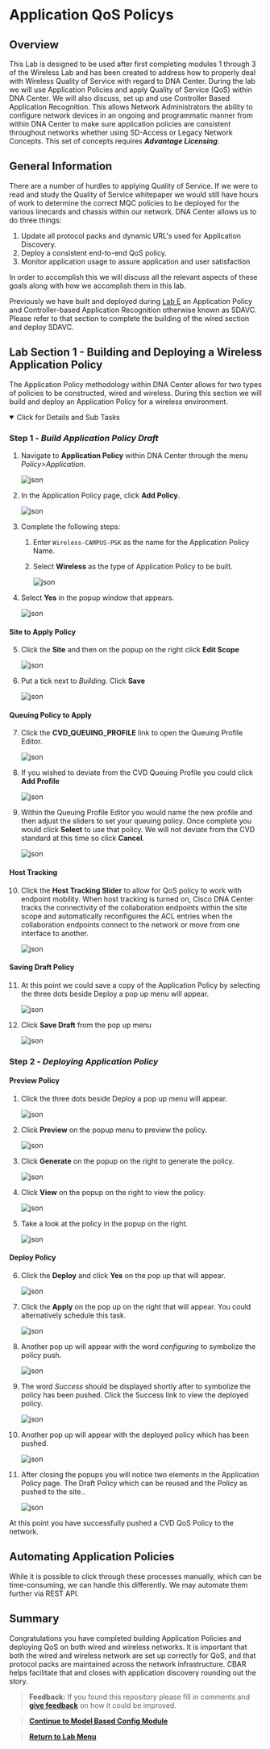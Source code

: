 # Application QoS Policys

## Overview

This Lab is designed to be used after first completing modules 1 through 3 of the Wireless Lab and has been created to address how to properly deal with Wireless Quality of Service with regard to DNA Center. During the lab we will use Application Policies and apply Quality of Service (QoS) within DNA Center. We will also discuss, set up and use Controller Based Application Recognition. This allows Network Administrators the ability to configure network devices in an ongoing and programmatic manner from within DNA Center to make sure application policies are consistent throughout networks whether using SD-Access or Legacy Network Concepts. This set of concepts requires ***Advantage Licensing***.

## General Information

There are a number of hurdles to applying Quality of Service. If we were to read and study the Quality of Service whitepaper we would still have hours of work to determine the correct MQC policies to be deployed for the various linecards and chassis within our network. DNA Center allows us to do three things:

1. Update all protocol packs and dynamic URL's used for Application Discovery.
2. Deploy a consistent end-to-end QoS policy.
3. Monitor application usage to assure application and user satisfaction

In order to accomplish this we will discuss all the relevant aspects of these goals along with how we accomplish them in this lab.

Previously we have built and deployed during [Lab E](https://github.com/kebaldwi/DNAC-TEMPLATES/tree/master/LABS/LAB-E-Application-Policy/) an Application Policy and Controller-based Application Recognition otherwise known as SDAVC. Please refer to that section to complete the building of the wired section and deploy SDAVC.

## Lab Section 1 - Building and Deploying a Wireless Application Policy

The Application Policy methodology within DNA Center allows for two types of policies to be constructed, wired and wireless. During this section we will build and deploy an Application Policy for a wireless environment.

<details open>
<summary> Click for Details and Sub Tasks</summary>

### Step 1 - ***Build Application Policy Draft***

1. Navigate to **Application Policy** within DNA Center through the menu *Policy>Application*.

   ![json](./images/module4-applicationqos/dnac-menu-appqos.png?raw=true "Import JSON")

2. In the Application Policy page, click **Add Policy**. 

   ![json](./images/module4-applicationqos/dnac-menu-appqos-addpolicy?raw=true "Import JSON")

3. Complete the following steps:
   1. Enter `Wireless-CAMPUS-PSK` as the name for the Application Policy Name. 
   2. Select **Wireless** as the type of Application Policy to be built.

      ![json](./images/module4-applicationqos/dnac-menu-appqos-policy-name.png?raw=true "Import JSON")

4. Select **Yes** in the popup window that appears.

   ![json](./images/module4-applicationqos/dnac-menu-appqos-policy-wifi.png?raw=true "Import JSON")

#### Site to Apply Policy

5. Click the **Site** and then on the popup on the right click **Edit Scope**

   ![json](./images/module4-applicationqos/dnac-menu-appqos-policy-wifi-sites?raw=true "Import JSON")

6. Put a tick next to *Building*. Click **Save**  

   ![json](./images/module4-applicationqos/dnac-menu-appqos-policy-wifi-sites-edit.png?raw=true "Import JSON")

#### Queuing Policy to Apply

7. Click the **CVD_QUEUING_PROFILE** link to open the Queuing Profile Editor.

   ![json](./images/module4-applicationqos/DNAC-AppPolicy-5-Queue.png?raw=true "Import JSON")

8. If you wished to deviate from the CVD Queuing Profile you could click **Add Profile**

   ![json](./images/module4-applicationqos/DNAC-AppPolicy-6-QueueCVD.png?raw=true "Import JSON")

9. Within the Queuing Profile Editor you would name the new profile and then adjust the sliders to set your queuing policy. Once complete you would click **Select** to use that policy. We will not deviate from the CVD standard at this time so click **Cancel**.

   ![json](./images/module4-applicationqos/DNAC-AppPolicy-7-QueueCustom.png?raw=true "Import JSON")

#### Host Tracking

10. Click the **Host Tracking Slider** to allow for QoS policy to work with endpoint mobility. When host tracking is turned on, Cisco DNA Center tracks the connectivity of the collaboration endpoints within the site scope and automatically reconfigures the ACL entries when the collaboration endpoints connect to the network or move from one interface to another. 

    ![json](./images/module4-applicationqos/DNAC-AppPolicy-8-Tracking.png?raw=true "Import JSON")

#### Saving Draft Policy

11. At this point we could save a copy of the Application Policy by selecting the three dots beside Deploy a pop up menu will appear.

    ![json](./images/module4-applicationqos/DNAC-AppPolicy-8.5-Menu.png?raw=true "Import JSON")

12. Click **Save Draft** from the pop up menu 

    ![json](./images/module4-applicationqos/DNAC-AppPolicy-9-SaveDraft.png?raw=true "Import JSON")

### Step 2 - ***Deploying Application Policy***

#### Preview Policy

1. Click the three dots beside Deploy a pop up menu will appear.

   ![json](./images/module4-applicationqos/DNAC-AppPolicy-8.5-Menu.png?raw=true "Import JSON")

2. Click **Preview** on the popup menu to preview the policy.

   ![json](./images/module4-applicationqos/DNAC-AppPolicy-10-PreviewStart.png?raw=true "Import JSON")

3. Click **Generate** on the popup on the right to generate the policy.

   ![json](./images/module4-applicationqos/DNAC-AppPolicy-11-PreviewGenerate.png?raw=true "Import JSON")

4. Click **View** on the popup on the right to view the policy.

   ![json](./images/module4-applicationqos/DNAC-AppPolicy-12-PreviewView.png?raw=true "Import JSON")

5. Take a look at the policy in the popup on the right.

   ![json](./images/module4-applicationqos/DNAC-AppPolicy-13-Preview.png?raw=true "Import JSON")

#### Deploy Policy

6. Click the **Deploy** and click **Yes** on the pop up that will appear.

   ![json](./images/module4-applicationqos/DNAC-AppPolicy-14-Deploy.png?raw=true "Import JSON")

7. Click the **Apply** on the pop up on the right that will appear. You could alternatively schedule this task.

   ![json](./images/module4-applicationqos/DNAC-AppPolicy-15-Apply.png?raw=true "Import JSON")

8. Another pop up will appear with the word *configuring* to symbolize the policy push.

   ![json](./images/module4-applicationqos/DNAC-AppPolicy-16-Configuring.png?raw=true "Import JSON")

9. The word *Success* should be displayed shortly after to symbolize the policy has been pushed. Click the Success link to view the deployed policy.

   ![json](./images/module4-applicationqos/DNAC-AppPolicy-17-Success.png?raw=true "Import JSON")

10. Another pop up will appear with the deployed policy which has been pushed.

    ![json](./images/module4-applicationqos/DNAC-AppPolicy-18-DeployedPolicy.png?raw=true "Import JSON")

11. After closing the popups you will notice two elements in the Application Policy page. The Draft Policy which can be reused and the Policy as pushed to the site..

    ![json](./images/module4-applicationqos/DNAC-AppPolicy-19-DraftAndPolicy.png?raw=true "Import JSON")

At this point you have successfully pushed a CVD QoS Policy to the network.

</details>

## Automating Application Policies

While it is possible to click through these processes manually, which can be time-consuming, we can handle this differently. We may automate them further via REST API.

## Summary

Congratulations you have completed building Application Policies and deploying QoS on both wired and wireless networks. It is important that both the wired and wireless network are set up correctly for QoS, and that protocol packs are maintained across the network infrastructure. CBAR helps facilitate that and closes with application discovery rounding out the story.

> **Feedback:** If you found this repository please fill in comments and [**give feedback**](https://app.smartsheet.com/b/form/f75ce15c2053435283a025b1872257fe) on how it could be improved.

> [**Continue to Model Based Config Module**](../LAB-J-Wireless-Automation/module7-modelbasedconfig.md)

> [**Return to Lab Menu**](./README.md)
